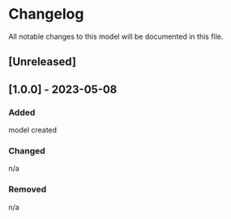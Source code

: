 # Changelog
All notable changes to this model will be documented in this file.

## [Unreleased]

## [1.0.0] - 2023-05-08
### Added
model created

### Changed
n/a

### Removed
n/a


